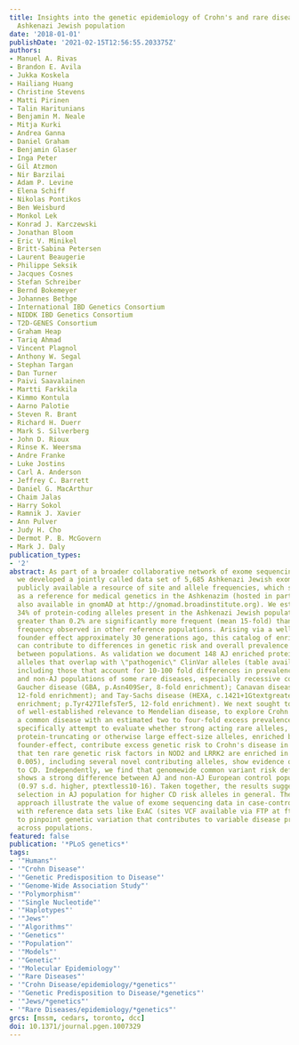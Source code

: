 ```yaml
---
title: Insights into the genetic epidemiology of Crohn's and rare diseases in the
  Ashkenazi Jewish population
date: '2018-01-01'
publishDate: '2021-02-15T12:56:55.203375Z'
authors:
- Manuel A. Rivas
- Brandon E. Avila
- Jukka Koskela
- Hailiang Huang
- Christine Stevens
- Matti Pirinen
- Talin Haritunians
- Benjamin M. Neale
- Mitja Kurki
- Andrea Ganna
- Daniel Graham
- Benjamin Glaser
- Inga Peter
- Gil Atzmon
- Nir Barzilai
- Adam P. Levine
- Elena Schiff
- Nikolas Pontikos
- Ben Weisburd
- Monkol Lek
- Konrad J. Karczewski
- Jonathan Bloom
- Eric V. Minikel
- Britt-Sabina Petersen
- Laurent Beaugerie
- Philippe Seksik
- Jacques Cosnes
- Stefan Schreiber
- Bernd Bokemeyer
- Johannes Bethge
- International IBD Genetics Consortium
- NIDDK IBD Genetics Consortium
- T2D-GENES Consortium
- Graham Heap
- Tariq Ahmad
- Vincent Plagnol
- Anthony W. Segal
- Stephan Targan
- Dan Turner
- Paivi Saavalainen
- Martti Farkkila
- Kimmo Kontula
- Aarno Palotie
- Steven R. Brant
- Richard H. Duerr
- Mark S. Silverberg
- John D. Rioux
- Rinse K. Weersma
- Andre Franke
- Luke Jostins
- Carl A. Anderson
- Jeffrey C. Barrett
- Daniel G. MacArthur
- Chaim Jalas
- Harry Sokol
- Ramnik J. Xavier
- Ann Pulver
- Judy H. Cho
- Dermot P. B. McGovern
- Mark J. Daly
publication_types:
- '2'
abstract: As part of a broader collaborative network of exome sequencing studies,
  we developed a jointly called data set of 5,685 Ashkenazi Jewish exomes. We make
  publicly available a resource of site and allele frequencies, which should serve
  as a reference for medical genetics in the Ashkenazim (hosted in part at https://ibd.broadinstitute.org,
  also available in gnomAD at http://gnomad.broadinstitute.org). We estimate that
  34% of protein-coding alleles present in the Ashkenazi Jewish population at frequencies
  greater than 0.2% are significantly more frequent (mean 15-fold) than their maximum
  frequency observed in other reference populations. Arising via a well-described
  founder effect approximately 30 generations ago, this catalog of enriched alleles
  can contribute to differences in genetic risk and overall prevalence of diseases
  between populations. As validation we document 148 AJ enriched protein-altering
  alleles that overlap with \"pathogenic\" ClinVar alleles (table available at https://github.com/macarthur-lab/clinvar/blob/master/output/clinvar.tsv),
  including those that account for 10-100 fold differences in prevalence between AJ
  and non-AJ populations of some rare diseases, especially recessive conditions, including
  Gaucher disease (GBA, p.Asn409Ser, 8-fold enrichment); Canavan disease (ASPA, p.Glu285Ala,
  12-fold enrichment); and Tay-Sachs disease (HEXA, c.1421+1GtextgreaterC, 27-fold
  enrichment; p.Tyr427IlefsTer5, 12-fold enrichment). We next sought to use this catalog,
  of well-established relevance to Mendelian disease, to explore Crohn's disease,
  a common disease with an estimated two to four-fold excess prevalence in AJ. We
  specifically attempt to evaluate whether strong acting rare alleles, particularly
  protein-truncating or otherwise large effect-size alleles, enriched by the same
  founder-effect, contribute excess genetic risk to Crohn's disease in AJ, and find
  that ten rare genetic risk factors in NOD2 and LRRK2 are enriched in AJ (p textless
  0.005), including several novel contributing alleles, show evidence of association
  to CD. Independently, we find that genomewide common variant risk defined by GWAS
  shows a strong difference between AJ and non-AJ European control population samples
  (0.97 s.d. higher, ptextless10-16). Taken together, the results suggest coordinated
  selection in AJ population for higher CD risk alleles in general. The results and
  approach illustrate the value of exome sequencing data in case-control studies along
  with reference data sets like ExAC (sites VCF available via FTP at ftp.broadinstitute.org/pub/ExAC_release/release0.3/)
  to pinpoint genetic variation that contributes to variable disease predisposition
  across populations.
featured: false
publication: '*PLoS genetics*'
tags:
- '"Humans"'
- '"Crohn Disease"'
- '"Genetic Predisposition to Disease"'
- '"Genome-Wide Association Study"'
- '"Polymorphism"'
- '"Single Nucleotide"'
- '"Haplotypes"'
- '"Jews"'
- '"Algorithms"'
- '"Genetics"'
- '"Population"'
- '"Models"'
- '"Genetic"'
- '"Molecular Epidemiology"'
- '"Rare Diseases"'
- '"Crohn Disease/epidemiology/*genetics"'
- '"Genetic Predisposition to Disease/*genetics"'
- '"Jews/*genetics"'
- '"Rare Diseases/epidemiology/*genetics"'
grcs: [mssm, cedars, toronto, dcc]
doi: 10.1371/journal.pgen.1007329
---
```


